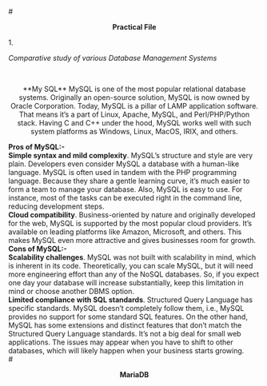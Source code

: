 #<p align="center">**Practical File**</p>
1.<p align="left">*Comparative study of various Database Management Systems*</p>

<br>
<p align="center">**My SQL**
MySQL is one of the most popular relational database systems. Originally an open-source solution, MySQL is now owned by Oracle Corporation. Today, MySQL is a pillar of LAMP application software. That means it’s a part of Linux, Apache, MySQL, and Perl/PHP/Python stack. Having C and C++ under the hood, MySQL works well with such system platforms as Windows, Linux, MacOS, IRIX, and others.

**Pros of MySQL:-**
<br>
**Simple syntax and mild complexity**. MySQL’s structure and style are very plain. Developers even consider MySQL a database with a human-like language. MySQL is often used in tandem with the PHP programming language. Because they share a gentle learning curve, it’s much easier to form a team to manage your database. Also, MySQL is easy to use. For instance, most of the tasks can be executed right in the command line, reducing development steps.
<br>
**Cloud compatibility**. Business-oriented by nature and originally developed for the web, MySQL is supported by the most popular cloud providers. It’s available on leading platforms like Amazon, Microsoft, and others. This makes MySQL even more attractive and gives businesses room for growth.
<br>
**Cons of MySQL:-**
<br>
**Scalability challenges**. MySQL was not built with scalability in mind, which is inherent in its code. Theoretically, you can scale MySQL, but it will need more engineering effort than any of the NoSQL databases. So, if you expect one day your database will increase substantially, keep this limitation in mind or choose another DBMS option.
<br>
**Limited compliance with SQL standards**. Structured Query Language has specific standards. MySQL doesn’t completely follow them, i.e., MySQL provides no support for some standard SQL features. On the other hand, MySQL has some extensions and distinct features that don’t match the Structured Query Language standards. It’s not a big deal for small web applications. The issues may appear when you have to shift to other databases, which will likely happen when your business starts growing.
<br>
#<p align="center">**MariaDB**</p>


